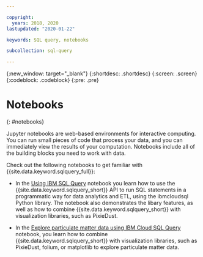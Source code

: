 ```yaml
---

copyright:
  years: 2018, 2020
lastupdated: "2020-01-22"

keywords: SQL query, notebooks

subcollection: sql-query

---
```


{:new_window: target="_blank"}
{:shortdesc: .shortdesc}
{:screen: .screen}
{:codeblock: .codeblock}
{:pre: .pre}

# Notebooks
{: #notebooks}

Jupyter notebooks are web-based environments for interactive computing. You can run small pieces of code that process your data, 
and you can immediately view the results of your computation. Notebooks include all of the building blocks you need to work with data.

Check out the following notebooks to get familiar with {{site.data.keyword.sqlquery_full}}:

- In the [Using IBM SQL Query](https://dataplatform.cloud.ibm.com/exchange/public/entry/view/4a9bb1c816fb1e0f31fec5d580e4e14d) notebook you learn how to use the {{site.data.keyword.sqlquery_short}} API to run SQL statements in a programmatic way for data analytics and ETL, using the ibmcloudsql Python library. The notebook also demonstrates the libary features, as well as how to combine {{site.data.keyword.sqlquery_short}} with visualization libraries,
such as PixieDust.  

- In the [Explore particulate matter data using IBM Cloud SQL Query](https://eu-gb.dataplatform.cloud.ibm.com/exchange/public/entry/view/5d686c16d14491f4c3997b67fe11506d) notebook, you learn how to combine {{site.data.keyword.sqlquery_short}} with visualization libraries, such as PixieDust, folium, or matplotlib 
to explore particulate matter data.
